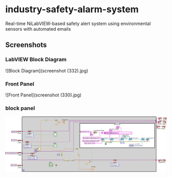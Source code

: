 # industry-safety-alarm-system
Real-time NiLabVIEW-based safety alert system using environmental sensors with automated emails
## Screenshots

### LabVIEW Block Diagram
![Block Diagram](screenshot (332).jpg)

### Front Panel
![Front Panel](screenshot (330).jpg)

### block panel
![block panel](isas1.jpg)
